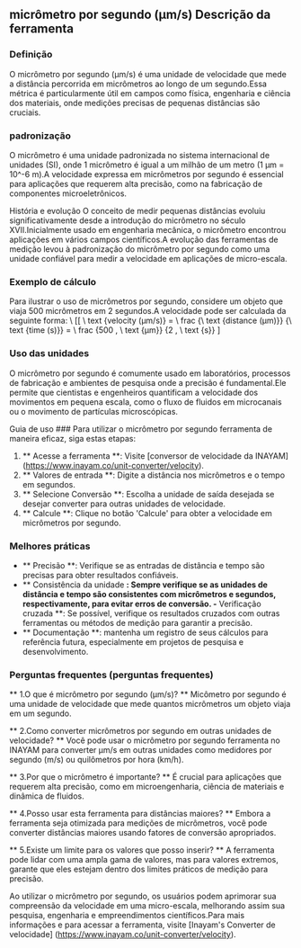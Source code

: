 ## micrômetro por segundo (µm/s) Descrição da ferramenta

### Definição
O micrômetro por segundo (µm/s) é uma unidade de velocidade que mede a distância percorrida em micrômetros ao longo de um segundo.Essa métrica é particularmente útil em campos como física, engenharia e ciência dos materiais, onde medições precisas de pequenas distâncias são cruciais.

### padronização
O micrômetro é uma unidade padronizada no sistema internacional de unidades (SI), onde 1 micrômetro é igual a um milhão de um metro (1 µm = 10^-6 m).A velocidade expressa em micrômetros por segundo é essencial para aplicações que requerem alta precisão, como na fabricação de componentes microeletrônicos.

História e evolução
O conceito de medir pequenas distâncias evoluiu significativamente desde a introdução do micrômetro no século XVII.Inicialmente usado em engenharia mecânica, o micrômetro encontrou aplicações em vários campos científicos.A evolução das ferramentas de medição levou à padronização do micrômetro por segundo como uma unidade confiável para medir a velocidade em aplicações de micro-escala.

### Exemplo de cálculo
Para ilustrar o uso de micrômetros por segundo, considere um objeto que viaja 500 micrômetros em 2 segundos.A velocidade pode ser calculada da seguinte forma:
\ [[
\ text {velocity (µm/s)} = \ frac {\ text {distance (µm)}} {\ text {time (s)}} = \ frac {500 \, \ text {µm}} {2 \, \ text {s}}
\]

### Uso das unidades
O micrômetro por segundo é comumente usado em laboratórios, processos de fabricação e ambientes de pesquisa onde a precisão é fundamental.Ele permite que cientistas e engenheiros quantificam a velocidade dos movimentos em pequena escala, como o fluxo de fluidos em microcanais ou o movimento de partículas microscópicas.

Guia de uso ###
Para utilizar o micrômetro por segundo ferramenta de maneira eficaz, siga estas etapas:
1. ** Acesse a ferramenta **: Visite [conversor de velocidade da INAYAM] (https://www.inayam.co/unit-converter/velocity).
2. ** Valores de entrada **: Digite a distância nos micrômetros e o tempo em segundos.
3. ** Selecione Conversão **: Escolha a unidade de saída desejada se desejar converter para outras unidades de velocidade.
4. ** Calcule **: Clique no botão 'Calcule' para obter a velocidade em micrômetros por segundo.

### Melhores práticas
- ** Precisão **: Verifique se as entradas de distância e tempo são precisas para obter resultados confiáveis.
- ** Consistência da unidade **: Sempre verifique se as unidades de distância e tempo são consistentes com micrômetros e segundos, respectivamente, para evitar erros de conversão.
-** Verificação cruzada **: Se possível, verifique os resultados cruzados com outras ferramentas ou métodos de medição para garantir a precisão.
- ** Documentação **: mantenha um registro de seus cálculos para referência futura, especialmente em projetos de pesquisa e desenvolvimento.

### Perguntas frequentes (perguntas frequentes)

** 1.O que é micrômetro por segundo (µm/s)? **
Micômetro por segundo é uma unidade de velocidade que mede quantos micrômetros um objeto viaja em um segundo.

** 2.Como converter micrômetros por segundo em outras unidades de velocidade? **
Você pode usar o micrômetro por segundo ferramenta no INAYAM para converter µm/s em outras unidades como medidores por segundo (m/s) ou quilômetros por hora (km/h).

** 3.Por que o micrômetro é importante? **
É crucial para aplicações que requerem alta precisão, como em microengenharia, ciência de materiais e dinâmica de fluidos.

** 4.Posso usar esta ferramenta para distâncias maiores? **
Embora a ferramenta seja otimizada para medições de micrômetros, você pode converter distâncias maiores usando fatores de conversão apropriados.

** 5.Existe um limite para os valores que posso inserir? **
A ferramenta pode lidar com uma ampla gama de valores, mas para valores extremos, garante que eles estejam dentro dos limites práticos de medição para precisão.

Ao utilizar o micrômetro por segundo, os usuários podem aprimorar sua compreensão da velocidade em uma micro-escala, melhorando assim sua pesquisa, engenharia e empreendimentos científicos.Para mais informações e para acessar a ferramenta, visite [Inayam's Converter de velocidade] (https://www.inayam.co/unit-converter/velocity).